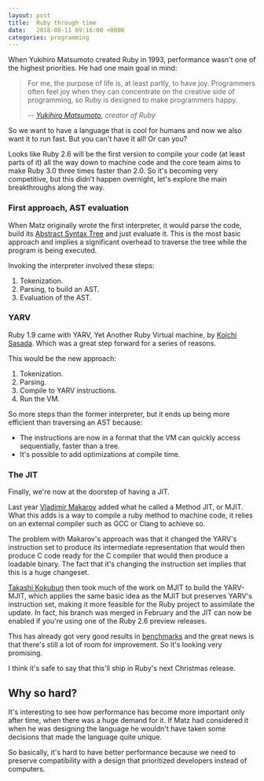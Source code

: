 ```yaml
---
layout: post
title:  Ruby through time
date:   2018-08-11 09:16:00 +0000
categories: programming
---
```


When Yukihiro Matsumoto created Ruby in 1993, performance wasn't one of the
highest priorities. He had one main goal in mind:

> For me, the purpose of life is, at least partly, to have joy. Programmers
> often feel joy when they can concentrate on the creative side of programming,
> so Ruby is designed to make programmers happy.
>
> <cite>-- [Yukihiro Matsumoto][matz], creator of Ruby</cite>

So we want to have a language that is cool for humans and now we also want it
to run fast. But you can't have it all! Or can you?

Looks like Ruby 2.6 will be the first version to compile your code (at least
parts of it) all the way down to machine code and the core team aims to make
Ruby 3.0 three times faster than 2.0. So it's becoming very competitive, but
this didn't happen overnight, let's explore the main breakthroughs along the
way.

### First approach, AST evaluation

When Matz originally wrote the first interpreter, it would parse the code,
build its [Abstract Syntax Tree][ast] and just evaluate it. This is the most
basic approach and implies a significant overhead to traverse the tree while
the program is being executed.

Invoking the interpreter involved these steps:

 1. Tokenization.
 2. Parsing, to build an AST.
 3. Evaluation of the AST.

### YARV

Ruby 1.9 came with YARV, Yet Another Ruby Virtual machine, by
[Koichi Sasada][koichi]. Which was a great step forward for a series of
reasons.

This would be the new approach:

  1. Tokenization.
  2. Parsing.
  3. Compile to YARV instructions.
  4. Run the VM.

So more steps than the former interpreter, but it ends up being more efficient
than traversing an AST because:

  * The instructions are now in a format that the VM can quickly access
    sequentially, faster than a tree.
  * It's possible to add optimizations at compile time.

### The JIT

Finally, we're now at the doorstep of having a JIT.

Last year [Vladimir Makarov][vnmakarov] added what he called a Method JIT, or
MJIT.
What this adds is a way to compile a ruby method to machine code, it relies
on an external compiler such as GCC or Clang to achieve so.

The problem with Makarov's approach was that it changed the YARV's instruction
set to produce its intermediate representation that would then produce C code
ready for the C compiler that would then produce a loadable binary. The fact
that it's changing the instruction set implies that this is a huge changeset.

[Takashi Kokubun][kokubun] then took much of the work on MJIT to build the
YARV-MJIT, which applies the same basic idea as the MJIT but preserves
YARV's instruction set, making it more feasible for the Ruby project to
assimilate the update. In fact, his branch was merged in February and the
JIT can now be enabled if you're using one of the Ruby 2.6 preview releases.

This has already got very good results in [benchmarks][benchmarks] and the
great news is that there's still a lot of room for improvement. So it's
looking very promising.

I think it's safe to say that this'll ship in Ruby's next Christmas release.

## Why so hard?

It's interesting to see how performance has become more important only after
time, when there was a huge demand for it. If Matz had considered it when he
was designing the language he wouldn't have taken some decisions that made
the language quite unique.

So basically, it's hard to have better performance because we need to
preserve compatibility with a design that prioritized developers instead of
computers.

[matz]: https://es.wikipedia.org/wiki/Yukihiro_Matsumoto
[ast]: https://en.wikipedia.org/wiki/Abstract_syntax_tree
[vnmakarov]: https://github.com/vnmakarov
[koichi]: http://www.atdot.net/~ko1/
[kokubun]: https://github.com/k0kubun
[benchmarks]: https://github.com/benchmark-driver/mjit-benchmarks
[playing-with-mjit]: https://www.johnhawthorn.com/2018/02/playing-with-ruby-jit-mjit/
